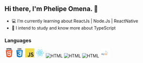 ## Hi there, I'm Phelipe Omena. 👋


- 💻 I’m currently learning about ReactJs | Node.Js | ReactNative
- 📓 I intend to study and know more about TypeScript

### Languages

<div width="100%" text-align:center>
<img width="30" display="block" src="https://raw.githubusercontent.com/github/explore/80688e429a7d4ef2fca1e82350fe8e3517d3494d/topics/html/html.png" alt="HTML">
<img width="30" display="block" src="https://raw.githubusercontent.com/github/explore/80688e429a7d4ef2fca1e82350fe8e3517d3494d/topics/css/css.png" alt="HTML">
<img width="30" display="block" src="https://raw.githubusercontent.com/github/explore/80688e429a7d4ef2fca1e82350fe8e3517d3494d/topics/javascript/javascript.png" alt="HTML">
<img width="30" display="block" src="https://raw.githubusercontent.com/github/explore/80688e429a7d4ef2fca1e82350fe8e3517d3494d/topics/react/react.png" alt="HTML">
<img width="30" display="block" src="https://user-images.githubusercontent.com/38151364/89709011-5718a500-d952-11ea-8b62-cbba56cbe1cd.png" alt="HTML">
<img width="30" display="block" src="https://user-images.githubusercontent.com/38151364/89708809-bfff1d80-d950-11ea-9be0-5bdf60e4c6ef.jpg" alt="HTML">
<img width="30" display="block" src="https://user-images.githubusercontent.com/38151364/89708902-4ca9db80-d951-11ea-9a2f-e81e66fb4d0d.png" alt="HTML">
<img width="30" display="block" src="https://raw.githubusercontent.com/github/explore/80688e429a7d4ef2fca1e82350fe8e3517d3494d/topics/mysql/mysql.png" alt="HTML">
</div>
<br>
<br>

